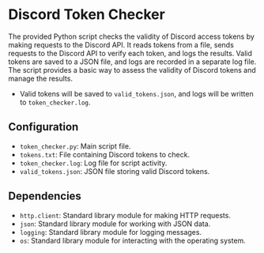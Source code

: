 # Discord Token Checker

The provided Python script checks the validity of Discord access tokens by making requests to the Discord API. It reads tokens from a file, sends requests to the Discord API to verify each token, and logs the results. Valid tokens are saved to a JSON file, and logs are recorded in a separate log file. The script provides a basic way to assess the validity of Discord tokens and manage the results.

- Valid tokens will be saved to `valid_tokens.json`, and logs will be written to `token_checker.log`.

## Configuration

- `token_checker.py`: Main script file.
- `tokens.txt`: File containing Discord tokens to check.
- `token_checker.log`: Log file for script activity.
- `valid_tokens.json`: JSON file storing valid Discord tokens.

## Dependencies

- `http.client`: Standard library module for making HTTP requests.
- `json`: Standard library module for working with JSON data.
- `logging`: Standard library module for logging messages.
- `os`: Standard library module for interacting with the operating system.


